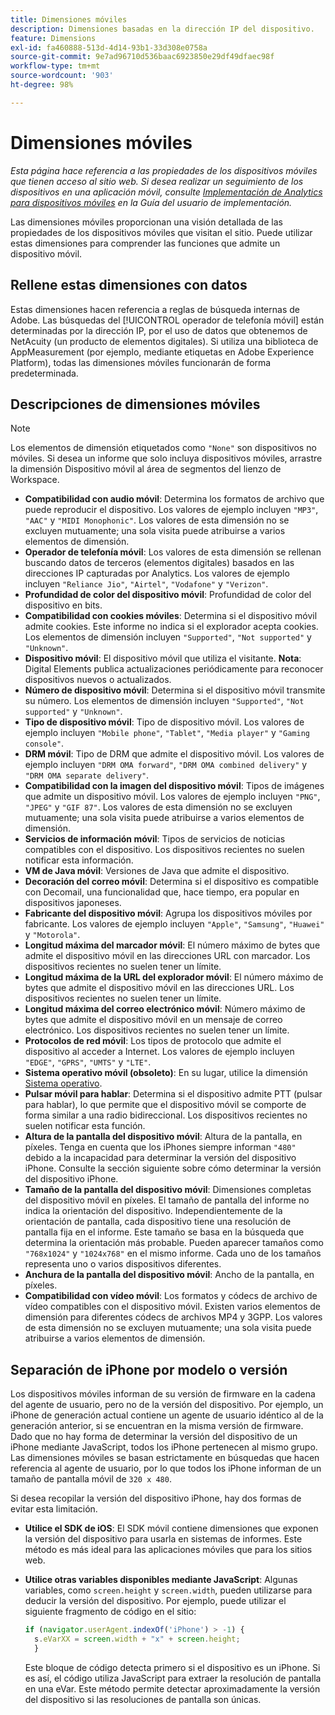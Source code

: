 ```yaml
---
title: Dimensiones móviles
description: Dimensiones basadas en la dirección IP del dispositivo.
feature: Dimensions
exl-id: fa460888-513d-4d14-93b1-33d308e0758a
source-git-commit: 9e7ad96710d536baac6923850e29df49dfaec98f
workflow-type: tm+mt
source-wordcount: '903'
ht-degree: 98%

---
```


# Dimensiones móviles

*Esta página hace referencia a las propiedades de los dispositivos móviles que tienen acceso al sitio web. Si desea realizar un seguimiento de los dispositivos en una aplicación móvil, consulte [Implementación de Analytics para dispositivos móviles](/help/implement/mobile-device-sdk.md) en la Guía del usuario de implementación.*

Las dimensiones móviles proporcionan una visión detallada de las propiedades de los dispositivos móviles que visitan el sitio. Puede utilizar estas dimensiones para comprender las funciones que admite un dispositivo móvil.

## Rellene estas dimensiones con datos

Estas dimensiones hacen referencia a reglas de búsqueda internas de Adobe. Las búsquedas del [!UICONTROL operador de telefonía móvil] están determinadas por la dirección IP, por el uso de datos que obtenemos de NetAcuity (un producto de elementos digitales).
Si utiliza una biblioteca de AppMeasurement (por ejemplo, mediante etiquetas en Adobe Experience Platform), todas las dimensiones móviles funcionarán de forma predeterminada.

## Descripciones de dimensiones móviles

>[!NOTE]
>
>Los elementos de dimensión etiquetados como `"None"` son dispositivos no móviles. Si desea un informe que solo incluya dispositivos móviles, arrastre la dimensión Dispositivo móvil al área de segmentos del lienzo de Workspace.

* **Compatibilidad con audio móvil**: Determina los formatos de archivo que puede reproducir el dispositivo. Los valores de ejemplo incluyen `"MP3"`, `"AAC"` y `"MIDI Monophonic"`. Los valores de esta dimensión no se excluyen mutuamente; una sola visita puede atribuirse a varios elementos de dimensión.
* **Operador de telefonía móvil**: Los valores de esta dimensión se rellenan buscando datos de terceros (elementos digitales) basados en las direcciones IP capturadas por Analytics. Los valores de ejemplo incluyen `"Reliance Jio"`, `"Airtel"`, `"Vodafone"` y `"Verizon"`.
* **Profundidad de color del dispositivo móvil**: Profundidad de color del dispositivo en bits.
* **Compatibilidad con cookies móviles**: Determina si el dispositivo móvil admite cookies. Este informe no indica si el explorador acepta cookies. Los elementos de dimensión incluyen `"Supported"`, `"Not supported"` y `"Unknown"`.
* **Dispositivo móvil**: El dispositivo móvil que utiliza el visitante. **Nota**: Digital Elements publica actualizaciones periódicamente para reconocer dispositivos nuevos o actualizados.
* **Número de dispositivo móvil**: Determina si el dispositivo móvil transmite su número. Los elementos de dimensión incluyen `"Supported"`, `"Not supported"` y `"Unknown"`.
* **Tipo de dispositivo móvil**: Tipo de dispositivo móvil. Los valores de ejemplo incluyen `"Mobile phone"`, `"Tablet"`, `"Media player"` y `"Gaming console"`.
* **DRM móvil**: Tipo de DRM que admite el dispositivo móvil. Los valores de ejemplo incluyen `"DRM OMA forward"`, `"DRM OMA combined delivery"` y `"DRM OMA separate delivery"`.
* **Compatibilidad con la imagen del dispositivo móvil**: Tipos de imágenes que admite un dispositivo móvil. Los valores de ejemplo incluyen `"PNG"`, `"JPEG"` y `"GIF 87"`. Los valores de esta dimensión no se excluyen mutuamente; una sola visita puede atribuirse a varios elementos de dimensión.
* **Servicios de información móvil**: Tipos de servicios de noticias compatibles con el dispositivo. Los dispositivos recientes no suelen notificar esta información.
* **VM de Java móvil**: Versiones de Java que admite el dispositivo.
* **Decoración del correo móvil**: Determina si el dispositivo es compatible con Decomail, una funcionalidad que, hace tiempo, era popular en dispositivos japoneses.
* **Fabricante del dispositivo móvil**: Agrupa los dispositivos móviles por fabricante. Los valores de ejemplo incluyen `"Apple"`, `"Samsung"`, `"Huawei"` y `"Motorola"`.
* **Longitud máxima del marcador móvil**: El número máximo de bytes que admite el dispositivo móvil en las direcciones URL con marcador. Los dispositivos recientes no suelen tener un límite.
* **Longitud máxima de la URL del explorador móvil**: El número máximo de bytes que admite el dispositivo móvil en las direcciones URL. Los dispositivos recientes no suelen tener un límite.
* **Longitud máxima del correo electrónico móvil**: Número máximo de bytes que admite el dispositivo móvil en un mensaje de correo electrónico. Los dispositivos recientes no suelen tener un límite.
* **Protocolos de red móvil**: Los tipos de protocolo que admite el dispositivo al acceder a Internet. Los valores de ejemplo incluyen `"EDGE"`, `"GPRS"`, `"UMTS"` y `"LTE"`.
* **Sistema operativo móvil (obsoleto)**: En su lugar, utilice la dimensión [Sistema operativo](operating-systems.md).
* **Pulsar móvil para hablar**: Determina si el dispositivo admite PTT (pulsar para hablar), lo que permite que el dispositivo móvil se comporte de forma similar a una radio bidireccional. Los dispositivos recientes no suelen notificar esta función.
* **Altura de la pantalla del dispositivo móvil**: Altura de la pantalla, en píxeles. Tenga en cuenta que los iPhones siempre informan `"480"` debido a la incapacidad para determinar la versión del dispositivo iPhone. Consulte la sección siguiente sobre cómo determinar la versión del dispositivo iPhone.
* **Tamaño de la pantalla del dispositivo móvil**: Dimensiones completas del dispositivo móvil en píxeles. El tamaño de pantalla del informe no indica la orientación del dispositivo. Independientemente de la orientación de pantalla, cada dispositivo tiene una resolución de pantalla fija en el informe. Este tamaño se basa en la búsqueda que determina la orientación más probable. Pueden aparecer tamaños como `"768x1024"` y `"1024x768"` en el mismo informe. Cada uno de los tamaños representa uno o varios dispositivos diferentes.
* **Anchura de la pantalla del dispositivo móvil**: Ancho de la pantalla, en píxeles.
* **Compatibilidad con vídeo móvil**: Los formatos y códecs de archivo de vídeo compatibles con el dispositivo móvil. Existen varios elementos de dimensión para diferentes códecs de archivos MP4 y 3GPP. Los valores de esta dimensión no se excluyen mutuamente; una sola visita puede atribuirse a varios elementos de dimensión.

## Separación de iPhone por modelo o versión

Los dispositivos móviles informan de su versión de firmware en la cadena del agente de usuario, pero no de la versión del dispositivo. Por ejemplo, un iPhone de generación actual contiene un agente de usuario idéntico al de la generación anterior, si se encuentran en la misma versión de firmware. Dado que no hay forma de determinar la versión del dispositivo de un iPhone mediante JavaScript, todos los iPhone pertenecen al mismo grupo. Las dimensiones móviles se basan estrictamente en búsquedas que hacen referencia al agente de usuario, por lo que todos los iPhone informan de un tamaño de pantalla móvil de `320 x 480`.

Si desea recopilar la versión del dispositivo iPhone, hay dos formas de evitar esta limitación.

* **Utilice el SDK de iOS**: El SDK móvil contiene dimensiones que exponen la versión del dispositivo para usarla en sistemas de informes. Este método es más ideal para las aplicaciones móviles que para los sitios web.
* **Utilice otras variables disponibles mediante JavaScript**: Algunas variables, como `screen.height` y `screen.width`, pueden utilizarse para deducir la versión del dispositivo. Por ejemplo, puede utilizar el siguiente fragmento de código en el sitio:

   ```js
   if (navigator.userAgent.indexOf('iPhone') > -1) {
     s.eVarXX = screen.width + "x" + screen.height;
     }
   ```

   Este bloque de código detecta primero si el dispositivo es un iPhone. Si es así, el código utiliza JavaScript para extraer la resolución de pantalla en una eVar. Este método permite detectar aproximadamente la versión del dispositivo si las resoluciones de pantalla son únicas.
